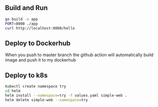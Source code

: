 ## Build and Run
``` sh
go build -o app
PORT=8080 ./app
curl http://localhost:8080/hello
```

## Deploy to Dockerhub
When you push to master branch the github action will automatically build image and push it to my dockerhub

## Deploy to k8s
``` sh
kubectl create namespace try
cd helm
helm install --namespace=try -f values.yaml simple-web .
helm delete simple-web --namespace=try
```